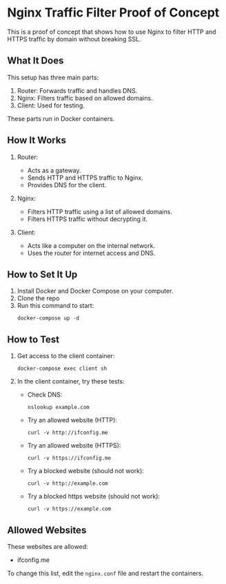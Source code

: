 # Nginx Traffic Filter Proof of Concept

This is a proof of concept that shows how to use Nginx to filter HTTP and HTTPS traffic by domain without breaking SSL.

## What It Does

This setup has three main parts:

1. Router: Forwards traffic and handles DNS.
2. Nginx: Filters traffic based on allowed domains.
3. Client: Used for testing.

These parts run in Docker containers.

## How It Works

1. Router:
   - Acts as a gateway.
   - Sends HTTP and HTTPS traffic to Nginx.
   - Provides DNS for the client.

2. Nginx:
   - Filters HTTP traffic using a list of allowed domains.
   - Filters HTTPS traffic without decrypting it.

3. Client:
   - Acts like a computer on the internal network.
   - Uses the router for internet access and DNS.

## How to Set It Up

1. Install Docker and Docker Compose on your computer.
2. Clone the repo
3. Run this command to start:
   ```
   docker-compose up -d
   ```

## How to Test

1. Get access to the client container:
   ```
   docker-compose exec client sh
   ```

2. In the client container, try these tests:
   - Check DNS:
     ```
     nslookup example.com
     ```
   - Try an allowed website (HTTP):
     ```
     curl -v http://ifconfig.me
     ```
   - Try an allowed website (HTTPS):
     ```
     curl -v https://ifconfig.me
     ```
   - Try a blocked website (should not work):
     ```
     curl -v http://example.com
     ```
   - Try a blocked https website (should not work):
     ```
     curl -v https://example.com
     ```

## Allowed Websites

These websites are allowed:
- ifconfig.me

To change this list, edit the `nginx.conf` file and restart the containers.